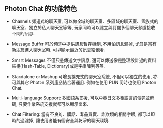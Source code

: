 Photon Chat 的功能特色
---
* Channels
頻道式的聊天室, 可以做全域的聊天室、多區域的聊天室、家族式的聊天室、獨立的私人聊天室等等, 玩家同時可以建立與訂閱多個聊天頻道接收不同的訊息.

* Message Buffer
可於頻道中提供訊息暫存機制, 不用怕訊息漏掉, 尤其是當有新朋友進入聊天室時, 可以顯示最近的訊息給他看.

* Smart Messages
不僅只是傳送文字訊息, 還可以傳送像是整理設計過的資料結構(Hash-Table, Dictionary)或是字串陣列等等.

* Standalone or Mashup
可增長擴充式的聊天室系統, 不但可以獨立的使用, 亦可與其它 Photon 系列產品結合著運用. 例如在使用 PUN 同時也使用 Photon Chat.

* Multi-language Support:
多國語系支援, 可以中英日文多種語言的傳送並解碼, 只要作業系統支援就都可以顯示出來.

* Chat Filtering:
當有不良的、髒話、毒品買賣、詐欺類的相關字眼, 都可以即時的過濾掉, 讓使用者能有個安全與乾淨的聊天環境.